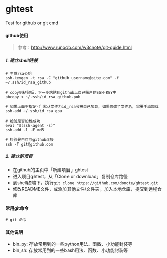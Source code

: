 # ghtest
Test for github or git cmd

#### github使用

>参考：http://www.runoob.com/w3cnote/git-guide.html

##### 1. 建立shell链接
```
# 生成rsa公钥
ssh-keygen -t rsa -C "github_username@site.com" -f ~/.ssh/id_rsa_github

# copy到粘贴板，下一步粘贴到github上自己账户的SSH-KEY中
pbcopy < ~/.ssh/id_rsa_github.pub

# 如果上面不指定-f 默认文件为id_rsa会被自己加载，如果修改了文件名，需要手动加载
ssh-add ~/.ssh/id_rsa_gpu

# 检验是否加载成功
eval "$(ssh-agent -s)"
ssh-add -l -E md5

# 检验是否可与github连接
ssh -T git@github.com
```

##### 2. 建立新项目
- 在github的主页中「新建项目」ghtest
- 进入项目ghtest，从「Clone or download」复制仓库路径
- 到shell终端下，执行```git clone https://github.com/donote/ghtest.git```  
- 修改README文件，或添加其他文件/文件夹，加入本地仓库，提交到远程仓库

#### 常用git命令

```
# git 命令

```


#### 其他说明

- bin_py: 存放常用到的一些python用法、函数、小功能封装等
- bin_sh: 存放常用到的一些bash用法、函数、小功能封装等



